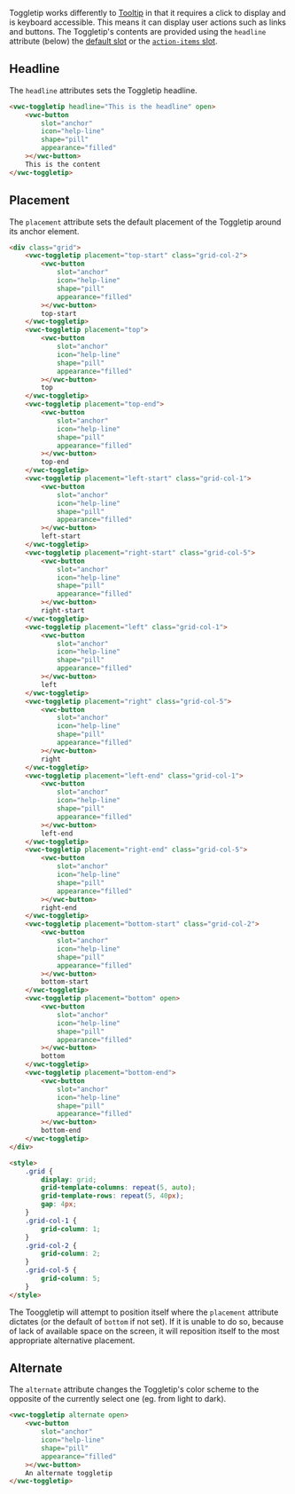 Toggletip works differently to [Tooltip](/components/tooltip/) in that it requires a click to display and is keyboard accessible. This means it can display user actions such as links and buttons. The Toggletip's contents are provided using the `headline` attribute (below) the [default slot](/components/toggletip/code/#default-slot) or the [`action-items` slot](/components/toggletip/code/#æaction-items-slot).

## Headline

The `headline` attributes sets the Toggletip headline.

```html preview center 100px
<vwc-toggletip headline="This is the headline" open>
	<vwc-button
		slot="anchor"
		icon="help-line"
		shape="pill"
		appearance="filled"
	></vwc-button>
	This is the content
</vwc-toggletip>
```

## Placement

The `placement` attribute sets the default placement of the Toggletip around its anchor element.

```html preview center 400px
<div class="grid">
	<vwc-toggletip placement="top-start" class="grid-col-2">
		<vwc-button
			slot="anchor"
			icon="help-line"
			shape="pill"
			appearance="filled"
		></vwc-button>
		top-start
	</vwc-toggletip>
	<vwc-toggletip placement="top">
		<vwc-button
			slot="anchor"
			icon="help-line"
			shape="pill"
			appearance="filled"
		></vwc-button>
		top
	</vwc-toggletip>
	<vwc-toggletip placement="top-end">
		<vwc-button
			slot="anchor"
			icon="help-line"
			shape="pill"
			appearance="filled"
		></vwc-button>
		top-end
	</vwc-toggletip>
	<vwc-toggletip placement="left-start" class="grid-col-1">
		<vwc-button
			slot="anchor"
			icon="help-line"
			shape="pill"
			appearance="filled"
		></vwc-button>
		left-start
	</vwc-toggletip>
	<vwc-toggletip placement="right-start" class="grid-col-5">
		<vwc-button
			slot="anchor"
			icon="help-line"
			shape="pill"
			appearance="filled"
		></vwc-button>
		right-start
	</vwc-toggletip>
	<vwc-toggletip placement="left" class="grid-col-1">
		<vwc-button
			slot="anchor"
			icon="help-line"
			shape="pill"
			appearance="filled"
		></vwc-button>
		left
	</vwc-toggletip>
	<vwc-toggletip placement="right" class="grid-col-5">
		<vwc-button
			slot="anchor"
			icon="help-line"
			shape="pill"
			appearance="filled"
		></vwc-button>
		right
	</vwc-toggletip>
	<vwc-toggletip placement="left-end" class="grid-col-1">
		<vwc-button
			slot="anchor"
			icon="help-line"
			shape="pill"
			appearance="filled"
		></vwc-button>
		left-end
	</vwc-toggletip>
	<vwc-toggletip placement="right-end" class="grid-col-5">
		<vwc-button
			slot="anchor"
			icon="help-line"
			shape="pill"
			appearance="filled"
		></vwc-button>
		right-end
	</vwc-toggletip>
	<vwc-toggletip placement="bottom-start" class="grid-col-2">
		<vwc-button
			slot="anchor"
			icon="help-line"
			shape="pill"
			appearance="filled"
		></vwc-button>
		bottom-start
	</vwc-toggletip>
	<vwc-toggletip placement="bottom" open>
		<vwc-button
			slot="anchor"
			icon="help-line"
			shape="pill"
			appearance="filled"
		></vwc-button>
		bottom
	</vwc-toggletip>
	<vwc-toggletip placement="bottom-end">
		<vwc-button
			slot="anchor"
			icon="help-line"
			shape="pill"
			appearance="filled"
		></vwc-button>
		bottom-end
	</vwc-toggletip>
</div>

<style>
	.grid {
		display: grid;
		grid-template-columns: repeat(5, auto);
		grid-template-rows: repeat(5, 40px);
		gap: 4px;
	}
	.grid-col-1 {
		grid-column: 1;
	}
	.grid-col-2 {
		grid-column: 2;
	}
	.grid-col-5 {
		grid-column: 5;
	}
</style>
```

<vwc-note connotation="information" icon="info-line">
	<p>The Tooggletip will attempt to position itself where the <code>placement</code> attribute dictates (or the default of <code>bottom</code> if not set). If it is unable to do so, because of lack of available space on the screen, it will reposition itself to the most appropriate alternative placement.</p>
</vwc-note>

## Alternate

The `alternate` attribute changes the Toggletip's color scheme to the opposite of the currently select one (eg. from light to dark).

```html preview center 100px
<vwc-toggletip alternate open>
	<vwc-button
		slot="anchor"
		icon="help-line"
		shape="pill"
		appearance="filled"
	></vwc-button>
	An alternate toggletip
</vwc-toggletip>
```
